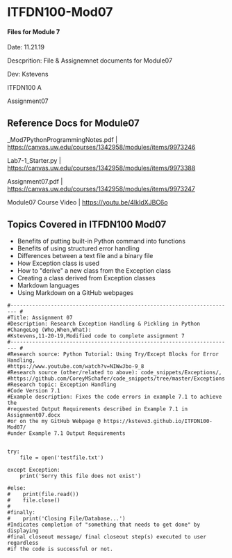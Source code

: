 # ITFDN100-Mod07
 #### Files for Module 7

 Date: 11.21.19
 
 Descprition: File & Assignemnet documents for Module07
 
 Dev: Kstevens
 
 ITFDN100 A
 
 Assignment07
 
## Reference Docs for Module07
 
 _Mod7PythonProgrammingNotes.pdf | https://canvas.uw.edu/courses/1342958/modules/items/9973246
 
 Lab7-1_Starter.py | https://canvas.uw.edu/courses/1342958/modules/items/9973388
 
 Assignment07.pdf | https://canvas.uw.edu/courses/1342958/modules/items/9973247
 
 Module07 Course Video  | https://youtu.be/4IkIdXJBC6o
 


## Topics Covered in ITFDN100 Mod07

- Benefits of putting built-in Python command into functions
- Benefits of using structured error handling
- Differences between a text file and a binary file
- How Exception class is used
- How to "derive" a new class from the Exception class
- Creating a class derived from Exception classes
- Markdown languages
- Using Markdown on a GitHub webpages

```
#------------------------------------------------------------------------ #
#Title: Assignment 07
#Description: Research Exception Handling & Pickling in Python
#ChangeLog (Who,When,What):
#Kstevens,11-20-19,Modified code to complete assignment 7
#------------------------------------------------------------------------ #
#Research source: Python Tutorial: Using Try/Except Blocks for Error Handling,
#https://www.youtube.com/watch?v=NIWwJbo-9_8
#Research source (other/related to above): code_snippets/Exceptions/,
#https://github.com/CoreyMSchafer/code_snippets/tree/master/Exceptions
#Research topic: Exception Handling
#Code Version 7.1
#Example description: Fixes the code errors in example 7.1 to achieve the 
#requested Output Requirements described in Example 7.1 in Assignment07.docx
#or on the my GitHub Webpage @ https://ksteve3.github.io/ITFDN100-Mod07/ 
#under Example 7.1 Output Requirements


try:
    file = open('testfile.txt')

except Exception:
    print('Sorry this file does not exist')

#else:
#    print(file.read())
#    file.close()
#
#finally:
#    print('Closing File/Database...')  
#Indicates completion of "something that needs to get done" by displaying
#final closeout message/ final closeout step(s) executed to user regardless
#if the code is successful or not.
```
